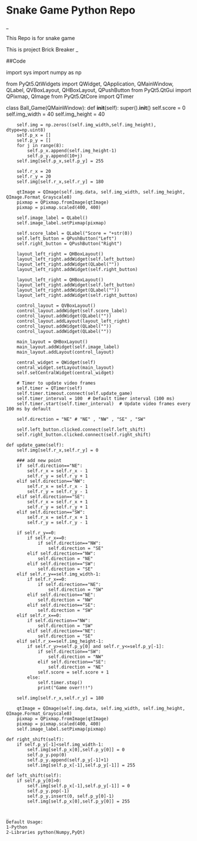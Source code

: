 # Snake Game Python Repo
_
<p>This Repo is for snake game</p>
This is project Brick Breaker
_


##Code


import sys
import numpy as np

from PyQt5.QtWidgets import QWidget, QApplication, QMainWindow, QLabel, QVBoxLayout, QHBoxLayout, QPushButton
from PyQt5.QtGui import QPixmap, QImage
from PyQt5.QtCore import QTimer

class Ball_Game(QMainWindow):
    def __init__(self):
        super().__init__()
        self.score = 0
        self.img_width = 40
        self.img_height = 40
        
        self.img = np.zeros((self.img_width,self.img_height), dtype=np.uint8)
        self.p_x = []
        self.p_y = []
        for j in range(8):
            self.p_x.append(self.img_height-1)
            self.p_y.append(10+j)
        self.img[self.p_x,self.p_y] = 255

        self.r_x = 20
        self.r_y = 20
        self.img[self.r_x,self.r_y] = 180

        qtImage = QImage(self.img.data, self.img_width, self.img_height, QImage.Format_Grayscale8)
        pixmap = QPixmap.fromImage(qtImage)
        pixmap = pixmap.scaled(400, 400)
        
        self.image_label = QLabel()
        self.image_label.setPixmap(pixmap)

        self.score_label = QLabel("Score = "+str(0))
        self.left_button = QPushButton("Left")
        self.right_button = QPushButton("Right")

        layout_left_right = QHBoxLayout()
        layout_left_right.addWidget(self.left_button)
        layout_left_right.addWidget(QLabel(""))
        layout_left_right.addWidget(self.right_button)

        layout_left_right = QHBoxLayout()
        layout_left_right.addWidget(self.left_button)
        layout_left_right.addWidget(QLabel(""))
        layout_left_right.addWidget(self.right_button)

        control_layout = QVBoxLayout()
        control_layout.addWidget(self.score_label)
        control_layout.addWidget(QLabel(""))
        control_layout.addLayout(layout_left_right)
        control_layout.addWidget(QLabel(""))
        control_layout.addWidget(QLabel(""))
        
        main_layout = QHBoxLayout()
        main_layout.addWidget(self.image_label)
        main_layout.addLayout(control_layout)

        central_widget = QWidget(self)
        central_widget.setLayout(main_layout)
        self.setCentralWidget(central_widget)

        # Timer to update video frames
        self.timer = QTimer(self)
        self.timer.timeout.connect(self.update_game)
        self.timer_interval = 100  # Default timer interval (100 ms)
        self.timer.start(self.timer_interval)  # Update video frames every 100 ms by default

        self.direction = "NE" # "NE" , "NW" , "SE" , "SW"

        self.left_button.clicked.connect(self.left_shift)
        self.right_button.clicked.connect(self.right_shift)
    
    def update_game(self):
        self.img[self.r_x,self.r_y] = 0
        
        ### add new point
        if  self.direction=="NE":
            self.r_x = self.r_x - 1
            self.r_y = self.r_y + 1
        elif self.direction=="NW":
            self.r_x = self.r_x - 1
            self.r_y = self.r_y - 1
        elif self.direction=="SE":
            self.r_x = self.r_x + 1
            self.r_y = self.r_y + 1
        elif self.direction=="SW":
            self.r_x = self.r_x + 1
            self.r_y = self.r_y - 1

        if self.r_y==0:
            if self.r_x==0:
                if self.direction=="NW":
                    self.direction = "SE"
            elif self.direction=="NW":
                self.direction = "NE"
            elif self.direction=="SW":
                self.direction = "SE"
        elif self.r_y==self.img_width-1:
            if self.r_x==0:
                if self.direction=="NE":
                    self.direction = "SW"
            elif self.direction=="NE":
                self.direction = "NW"
            elif self.direction=="SE":
                self.direction = "SW"
        elif self.r_x==0:
            if self.direction=="NW":
                self.direction = "SW"
            elif self.direction=="NE":
                self.direction = "SE"
        elif self.r_x==self.img_height-1:
            if self.r_y>=self.p_y[0] and self.r_y<=self.p_y[-1]:
                if self.direction=="SW":
                    self.direction = "NW"
                elif self.direction=="SE":
                    self.direction = "NE"
                self.score = self.score + 1
            else:
                self.timer.stop()
                print("Game over!!!")
        
        self.img[self.r_x,self.r_y] = 180

        qtImage = QImage(self.img.data, self.img_width, self.img_height, QImage.Format_Grayscale8)
        pixmap = QPixmap.fromImage(qtImage)
        pixmap = pixmap.scaled(400, 400)
        self.image_label.setPixmap(pixmap)
        
    def right_shift(self):
        if self.p_y[-1]<self.img_width-1:
            self.img[self.p_x[0],self.p_y[0]] = 0
            self.p_y.pop(0)
            self.p_y.append(self.p_y[-1]+1)
            self.img[self.p_x[-1],self.p_y[-1]] = 255

    def left_shift(self):
        if self.p_y[0]>0:
            self.img[self.p_x[-1],self.p_y[-1]] = 0
            self.p_y.pop(-1)
            self.p_y.insert(0, self.p_y[0]-1)
            self.img[self.p_x[0],self.p_y[0]] = 255


    _
    Default Usage:
    1-Python
    2-Libraries python(Numpy,PyQt)
